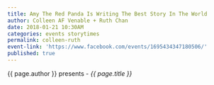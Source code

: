 ```yaml
---
title: Amy The Red Panda Is Writing The Best Story In The World
author: Colleen AF Venable + Ruth Chan
date: 2018-01-21 10:30AM
categories: events storytimes
permalink: colleen-ruth
event-link: 'https://www.facebook.com/events/1695434347180506/'
published: true
---
```

{{ page.author }} presents - *{{ page.title }}*
